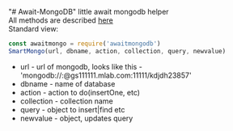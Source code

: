 "# Await-MongoDB" 
little await mongodb helper <br/>
All methods are described [here](https://www.w3schools.com/nodejs/nodejs_mongodb.asp) <br/>
Standard view: 
```js
const awaitmongo = require('awaitmongodb')
SmartMongo(url, dbname, action, collection, query, newvalue)
```
* url - url of mongodb, looks like this - 'mongodb://<dbuser>:<dbpassword>@gs111111.mlab.com:11111/kdjdh23857'
* dbname - name of database
* action - action to do(insertOne, etc)
* collection - collection name
* query - object to insert|find etc
* newvalue - object, updates query
